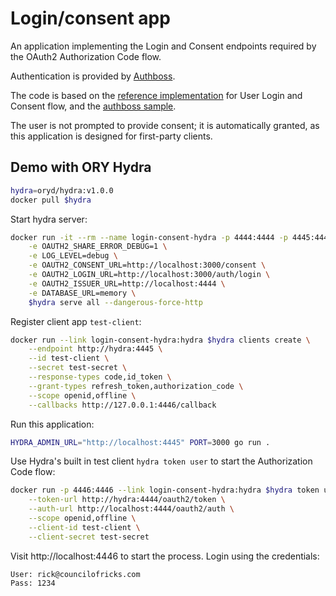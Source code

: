 # Login/consent app

An application implementing the Login and Consent endpoints required by the OAuth2 Authorization Code flow.

Authentication is provided by [Authboss](https://github.com/volatiletech/authboss).

The code is based on the [reference implementation](https://github.com/ory/hydra-login-consent-node) for User Login and Consent flow, and the [authboss sample](https://github.com/volatiletech/authboss-sample).

The user is not prompted to provide consent; it is automatically granted, as this application is designed for first-party clients.

## Demo with ORY Hydra

```sh
hydra=oryd/hydra:v1.0.0
docker pull $hydra
```

Start hydra server:

```sh
docker run -it --rm --name login-consent-hydra -p 4444:4444 -p 4445:4445 \
    -e OAUTH2_SHARE_ERROR_DEBUG=1 \
    -e LOG_LEVEL=debug \
    -e OAUTH2_CONSENT_URL=http://localhost:3000/consent \
    -e OAUTH2_LOGIN_URL=http://localhost:3000/auth/login \
    -e OAUTH2_ISSUER_URL=http://localhost:4444 \
    -e DATABASE_URL=memory \
    $hydra serve all --dangerous-force-http

```

Register client app `test-client`:

```sh
docker run --link login-consent-hydra:hydra $hydra clients create \
    --endpoint http://hydra:4445 \
    --id test-client \
    --secret test-secret \
    --response-types code,id_token \
    --grant-types refresh_token,authorization_code \
    --scope openid,offline \
    --callbacks http://127.0.0.1:4446/callback
```

Run this application:
```sh
HYDRA_ADMIN_URL="http://localhost:4445" PORT=3000 go run .
```

Use Hydra's built in test client `hydra token user` to start the Authorization Code flow:

```sh
docker run -p 4446:4446 --link login-consent-hydra:hydra $hydra token user \
    --token-url http://hydra:4444/oauth2/token \
    --auth-url http://localhost:4444/oauth2/auth \
    --scope openid,offline \
    --client-id test-client \
    --client-secret test-secret
```

Visit http://localhost:4446 to start the process. Login using the credentials:

```
User: rick@councilofricks.com
Pass: 1234
```
